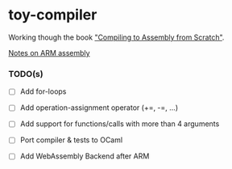# toy-compiler
Working though the book ["Compiling to Assembly from Scratch"](https://keleshev.com/compiling-to-assembly-from-scratch/).

[Notes on ARM assembly](./ARM.md)

### TODO(s)

- [ ] Add for-loops
- [ ] Add operation-assignment operator (+=, -=, ...)
- [ ] Add support for functions/calls with more than 4 arguments

- [ ] Port compiler & tests to OCaml
- [ ] Add WebAssembly Backend after ARM